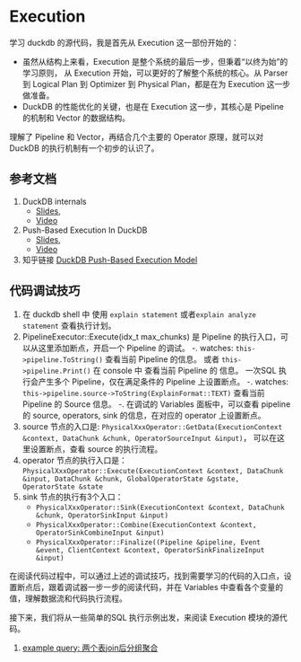 # Execution

学习 duckdb 的源代码，我是首先从 Execution 这一部份开始的：
- 虽然从结构上来看，Execution 是整个系统的最后一步，但秉着“以终为始”的学习原则， 从 Execution 开始，可以更好的了解整个系统的核心。从
  Parser 到 Logical Plan 到 Optimizer 到 Physical Plan，都是在为 Execution 这一步做准备。
- DuckDB 的性能优化的关键，也是在 Execution 这一步，其核心是 Pipeline 的机制和 Vector 的数据结构。

理解了 Pipeline 和 Vector，再结合几个主要的 Operator 原理，就可以对 DuckDB 的执行机制有一个初步的认识了。

## 参考文档
1. DuckDB internals
   - [Slides](https://15721.courses.cs.cmu.edu/spring2023/slides/22-duckdb.pdf),
   - [Video](https://www.youtube.com/watch?v=bZOvAKGkzpQ)
2. Push-Based Execution In DuckDB
   - [Slides](https://dsdsd.da.cwi.nl/slides/dsdsd-duckdb-push-based-execution.pdf),
   - [Video](https://www.youtube.com/watch?v=1kDrPgRUuEI)
3. 知乎链接 [DuckDB Push-Based Execution Model](https://zhuanlan.zhihu.com/p/402355976) 

## 代码调试技巧
1. 在 duckdb shell 中 使用 `explain statement` 或者`explain analyze statement` 查看执行计划。
2. PipelineExecutor::Execute(idx_t max_chunks) 是 Pipeline 的执行入口，可以从这里添加断点，开启一个 Pipeline 的调试。
   -. watches: `this->pipeline.ToString()` 查看当前 Pipeline 的信息。 或者 `this->pipeline.Print()` 在 console 中
      查看当前 Pipeline 的 信息。 一次SQL 执行会产生多个 Pipeline，仅在满足条件的 Pipeline 上设置断点。
   -. watches: `this->pipeline.source->ToString(ExplainFormat::TEXT)` 查看当前 Pipeline 的 Source 信息。
   -. 在调试的 Variables 面板中，可以查看 pipeline 的 source, operators, sink 的信息，在对应的 operator 上设置断点。
3. source 节点的入口是: `PhysicalXxxOperator::GetData(ExecutionContext &context, DataChunk &chunk, OperatorSourceInput &input)`， 
   可以在这里设置断点，查看 source 的执行流程。
4. operator 节点的执行入口是：`PhysicalXxxOperator::Execute(ExecutionContext &context, DataChunk &input, DataChunk &chunk,
   GlobalOperatorState &gstate, OperatorState &state`
5. sink 节点的执行有3个入口：
   - `PhysicalXxxOperator::Sink(ExecutionContext &context, DataChunk &chunk, OperatorSinkInput &input)`
   - `PhysicalXxxOperator::Combine(ExecutionContext &context, OperatorSinkCombineInput &input)`
   - `PhysicalXxxOperator::Finalize((Pipeline &pipeline, Event &event, ClientContext &context, OperatorSinkFinalizeInput &input)`

在阅读代码过程中，可以通过上述的调试技巧，找到需要学习的代码的入口点，设置断点后，跟着调试器一步一步的阅读代码，并在 Variables 中查看各个变量的
值，理解数据流和代码执行流程。

接下来，我们将从一些简单的SQL 执行示例出发，来阅读 Execution 模块的源代码。
1. [example query: 两个表join后分组聚合](execution-demo1.md)